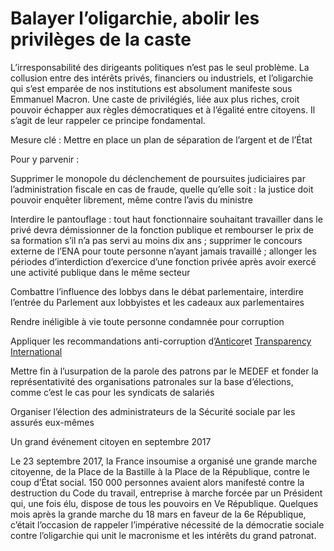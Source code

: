 # Balayer l’oligarchie, abolir les privilèges de la caste



L’irresponsabilité des dirigeants politiques n’est pas le seul problème.
La collusion entre des intérêts privés, financiers ou industriels, et
l’oligarchie qui s’est emparée de nos institutions est absolument
manifeste sous Emmanuel Macron. Une caste de privilégiés, liée aux plus
riches, croit pouvoir échapper aux règles démocratiques et à l’égalité
entre citoyens. Il s’agit de leur rappeler ce principe fondamental.


Mesure clé : Mettre en place un plan de séparation de l’argent et de
l’État

Pour y parvenir :



Supprimer le monopole du déclenchement de poursuites judiciaires par
l’administration fiscale en cas de fraude, quelle qu’elle soit : la
justice doit pouvoir enquêter librement, même contre l’avis du ministre



Interdire le pantouflage : tout haut fonctionnaire souhaitant travailler
dans le privé devra démissionner de la fonction publique et rembourser
le prix de sa formation s’il n’a pas servi au moins dix ans ; supprimer
le concours externe de l’ENA pour toute personne n’ayant jamais
travaillé ; allonger les périodes d’interdiction d’exercice d’une
fonction privée après avoir exercé une activité publique dans le même
secteur


Combattre l’influence des lobbys dans le débat parlementaire, interdire
l’entrée du Parlement aux lobbyistes et les cadeaux aux parlementaires



Rendre inéligible à vie toute personne condamnée pour corruption




Appliquer les recommandations anti-corruption
d’[Anticor](https://www.anticor.org/)et [Transparency
International](https://transparency-france.org/)





Mettre fin à l’usurpation de la parole des patrons par le MEDEF et
fonder la représentativité des organisations patronales sur la base
d’élections, comme c’est le cas pour les syndicats de salariés


Organiser l’élection des administrateurs de la Sécurité sociale par les
assurés eux-mêmes


Un grand événement citoyen en septembre 2017

Le 23 septembre 2017, la France insoumise a organisé une grande marche
citoyenne, de la Place de la Bastille à la Place de la République,
contre le coup d’État social. 150 000 personnes avaient alors manifesté
contre la destruction du Code du travail, entreprise à marche forcée par
un Président qui, une fois élu, dispose de tous les pouvoirs en Ve
République. Quelques mois après la grande marche du 18 mars en faveur de
la 6e République, c’était l’occasion de rappeler l’impérative nécessité
de la démocratie sociale contre l’oligarchie qui unit le macronisme et
les intérêts du grand patronat.

